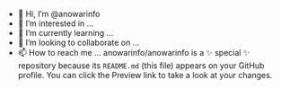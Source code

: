 - 👋 Hi, I’m @anowarinfo
- 👀 I’m interested in ...
- 🌱 I’m currently learning ...
- 💞️ I’m looking to collaborate on ...
- 📫 How to reach me ...
anowarinfo/anowarinfo is a ✨ special ✨ repository because its `README.md` (this file) appears on your GitHub profile.
You can click the Preview link to take a look at your changes.
